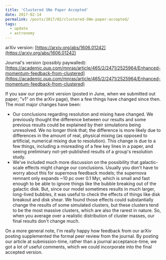 ```yaml
---
title: 'Clustered SNe Paper Accepted'
date: 2017-02-14
permalink: /posts/2017/02/clustered-SNe-paper-accepted/
tags:
  - update
  - astronomy
---
```




arXiv version: [https://arxiv.org/abs/1606.01242](https://arxiv.org/abs/1606.01242)

Journal's version (possibly paywalled): [https://academic.oup.com/mnras/article/465/2/2471/2525964/Enhanced-momentum-feedback-from-clustered](https://academic.oup.com/mnras/article/465/2/2471/2525964/Enhanced-momentum-feedback-from-clustered)

 

If you saw our pre-print version (posted in June, when we submitted out paper; "v1" on the arXiv page), then a few things have changed since then. The most major changes have been:

 - Our conclusions regarding resolution and mixing have changed. We previously thought the difference between our results and some previous results could be explained by their simulations being unresolved.  We no longer think that; the difference is more likely due to differences in the amount of real, physical mixing (as opposed to artificial, numerical mixing due to resolution). This change is due to a few things, including a misreading of a few key lines in a paper, and seeing preliminary not-yet-published results of a group's resolution study.
 - We've included much more discussion on the possibility that galactic-scale effects might change our conclusions. Usually you don't have to worry about this for supernova feedback models; the supernova remnant only expands ~10 pc over 0.1 Myr, which is small and fast enough to be able to ignore things like the bubble breaking out of the galactic disk. But, since our model sometimes results in much larger, long-lived bubbles, it was useful to check the effects of things like disk breakout and disk shear.  We found those effects could substantially change the results of some simulated clusters, but these clusters tend to be the most massive clusters, which are also the rarest in nature. So, when you average over a realistic distribution of cluster masses, our final results don't change much.

On a more general note, I'm really happy how feedback from our arXiv posting supplemented the formal peer review from the journal. By posting our article at submission-time, rather than a journal acceptance-time, we got a lot of useful comments, which we could incorporate into the final accepted version.
